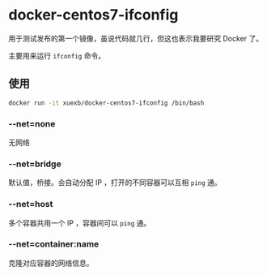 # docker-centos7-ifconfig

用于测试发布的第一个镜像，虽说代码就几行，但这也表示我要研究 Docker 了。

主要用来运行 `ifconfig` 命令。

## 使用

```bash
docker run -it xuexb/docker-centos7-ifconfig /bin/bash
```

### --net=none

无网络

### --net=bridge

默认值，桥接。会自动分配 IP ，打开的不同容器可以互相 `ping` 通。

### --net=host

多个容器共用一个 IP ，容器间可以 `ping` 通。

### --net=container:name

克隆对应容器的网络信息。
